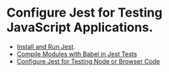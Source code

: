 # Configure Jest for Testing JavaScript Applications.

- [Install and Run Jest](./04_01.md).
- [Compile Modules with Babel in Jest Tests](./04_02.md)
- [Configure Jest for Testing Node or Browser Code](./04_03.md)
